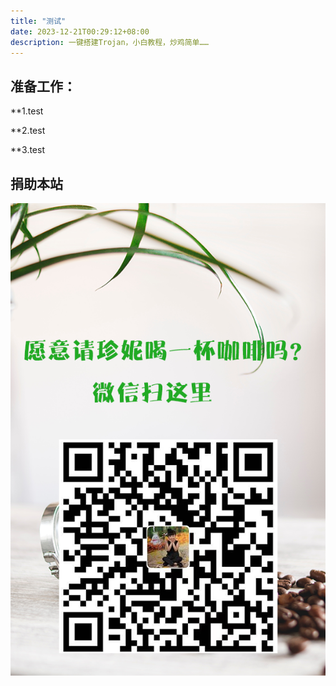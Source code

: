 ```yaml
---
title: "测试"
date: 2023-12-21T00:29:12+08:00
description: 一键搭建Trojan，小白教程，炒鸡简单……
---
```


## 准备工作：

**1.test

**2.test

**3.test


## 捐助本站

![二维码](https://github.com/JeannieStudio/jeanniestudio.images/blob/master/%E6%8D%90%E5%8A%A92.png?raw=true)